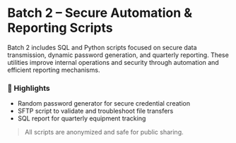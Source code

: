 # Batch 2 – Secure Automation & Reporting Scripts

Batch 2 includes SQL and Python scripts focused on secure data transmission, dynamic password generation, and quarterly reporting. These utilities improve internal operations and security through automation and efficient reporting mechanisms.

### 🔹 Highlights
- Random password generator for secure credential creation
- SFTP script to validate and troubleshoot file transfers
- SQL report for quarterly equipment tracking

> All scripts are anonymized and safe for public sharing.
